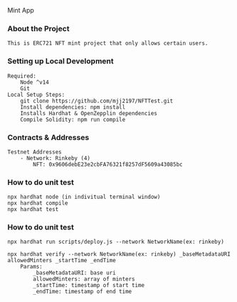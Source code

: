Mint App

### About the Project

    This is ERC721 NFT mint project that only allows certain users.

### Setting up Local Development

    Required:
    	Node ^v14
    	Git
    Local Setup Steps:
    	git clone https://github.com/mjj2197/NFTTest.git
    	Install dependencies: npm install
    	Installs Hardhat & OpenZepplin dependencies
    	Compile Solidity: npm run compile

### Contracts & Addresses

    Testnet Addresses
    	- Network: Rinkeby (4)
    		NFT: 0x9606debE23e2cbFA76321f8257dF5609a43085bc

### How to do unit test

    npx hardhat node (in indivitual terminal window)
    npx hardhat compile
    npx hardhat test

### How to do unit test

    npx hardhat run scripts/deploy.js --network NetworkName(ex: rinkeby)

    npx hardhat verify --network NetworkName(ex: rinkeby) _baseMetadataURI allowedMinters _startTime _endTime
        Params:
            _baseMetadataURI: base uri
            allowedMinters: array of minters
            _startTime: timestamp of start time
            _endTime: timestamp of end time
